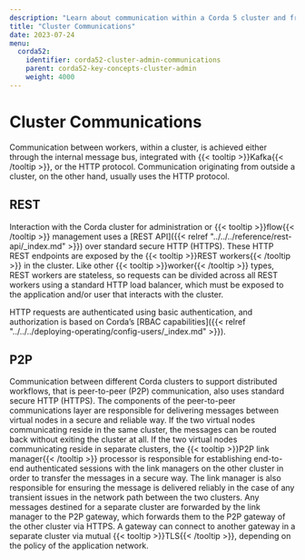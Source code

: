 ```yaml
---
description: "Learn about communication within a Corda 5 cluster and from outside a Corda 5 cluster."
title: "Cluster Communications"
date: 2023-07-24
menu:
  corda52:
    identifier: corda52-cluster-admin-communications
    parent: corda52-key-concepts-cluster-admin
    weight: 4000
---
```


# Cluster Communications

Communication between workers, within a cluster, is achieved either through the internal message bus, integrated with {{< tooltip >}}Kafka{{< /tooltip >}}, or the HTTP protocol. Communication originating from outside a cluster, on the other hand, usually uses the HTTP protocol.

## REST

Interaction with the Corda cluster for administration or {{< tooltip >}}flow{{< /tooltip >}} management uses a [REST API]({{< relref "../../../reference/rest-api/_index.md" >}}) over standard secure HTTP (HTTPS).
These HTTP REST endpoints are exposed by the {{< tooltip >}}REST workers{{< /tooltip >}} in the cluster.
Like other {{< tooltip >}}worker{{< /tooltip >}} types, REST workers are stateless, so requests can be divided across all REST workers using a standard HTTP load balancer, which must be exposed to the application and/or user that interacts with the cluster.

HTTP requests are authenticated using basic authentication, and authorization is based on Corda’s [RBAC capabilities]({{< relref "../../../deploying-operating/config-users/_index.md" >}}).

## P2P

Communication between different Corda clusters to support distributed workflows, that is peer-to-peer (P2P) communication, also uses standard secure HTTP (HTTPS).
The components of the peer-to-peer communications layer are responsible for delivering messages between virtual nodes in a secure and reliable way.
If the two virtual nodes communicating reside in the same cluster, the messages can be routed back without exiting the cluster at all.
If the two virtual nodes communicating reside in separate clusters, the {{< tooltip >}}P2P link manager{{< /tooltip >}} processor is responsible for establishing end-to-end authenticated sessions with the link managers on the other cluster in order to transfer the messages in a secure way.
The link manager is also responsible for ensuring the message is delivered reliably in the case of any transient issues in the network path between the two clusters.
Any messages destined for a separate cluster are forwarded by the link manager to the P2P gateway, which forwards them to the P2P gateway of the other cluster via HTTPS.
A gateway can connect to another gateway in a separate cluster via mutual {{< tooltip >}}TLS{{< /tooltip >}}, depending on the policy of the application network.
